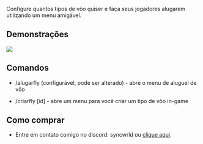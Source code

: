 Configure quantos tipos de vôo quiser e faça seus jogadores alugarem utilizando um menu amigável.

## Demonstrações

<img src="https://s11.gifyu.com/images/SQul2.gif">

## Comandos

- /alugarfly (configurável, pode ser alterado) - abre o menu de aluguel de vôo

- /criarfly [id] - abre um menu para você criar um tipo de vôo in-game

## Como comprar
- Entre em contato comigo no discord: syncwrld ou [clique aqui](https://discordapp.com/users/662402220784091146).

